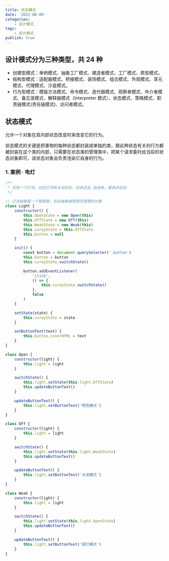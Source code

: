 ```yaml
---
title: 状态模式
date: '2022-08-09'
categories:
    - 设计模式
tags:
    - 设计模式
publish: true
---
```


## 设计模式分为三种类型，共 24 种

-   创建型模式：单例模式、抽象工厂模式、建造者模式、工厂模式、原型模式。
-   结构型模式：适配器模式、桥接模式、装饰模式、组合模式、外观模式、享元模式、代理模式、沙盒模式。
-   行为型模式：模版方法模式、命令模式、迭代器模式、观察者模式、中介者模式、备忘录模式、解释器模式（Interpreter 模式）、状态模式、策略模式、职责链模式(责任链模式)、访问者模式。

## 状态模式

允许一个对象在其内部状态改变时来改变它的行为。

状态模式的关键是把事物的每种状态都封装成单独的类，跟此种状态有关的行为都被封装在这个类的内部，只需要在状态类的管理类中，把某个请求委托给当前的状态对象即可，该状态对象会负责渲染它自身的行为。

### 1. 案例 · 电灯

```js
/**
 * 实现一个灯泡，对应打开和关闭状态，将来还会 加进来，更多的状态
 */

// 灯泡抽象是一个管理者，状态抽象被管理员管理的对象
class Light {
    constructor() {
        this.OpenState = new Open(this)
        this.OffState = new Off(this)
        this.WeakState = new Weak(this)
        this.cureyState = this.OffState
        this.button = null
    }

    init() {
        const button = document.querySelector('.button')
        this.button = button
        this.cureyState.switchState()

        button.addEventListener(
            'click',
            () => {
                this.cureyState.switchState()
            },
            false
        )
    }

    setState(state) {
        this.cureyState = state
    }

    setButtonText(text) {
        this.button.innerHTML = text
    }
}

class Open {
    constructor(light) {
        this.light = light
    }

    switchState() {
        this.light.setState(this.light.OffState)
        this.updateButtonText()
    }

    updateButtonText() {
        this.light.setButtonText('明亮模式')
    }
}

class Off {
    constructor(light) {
        this.light = light
    }

    switchState() {
        this.light.setState(this.light.WeakState)
        this.updateButtonText()
    }

    updateButtonText() {
        this.light.setButtonText('关闭模式')
    }
}

class Weak {
    constructor(light) {
        this.light = light
    }

    switchState() {
        this.light.setState(this.light.OpenState)
        this.updateButtonText()
    }

    updateButtonText() {
        this.light.setButtonText('弱灯模式')
    }
}
```

